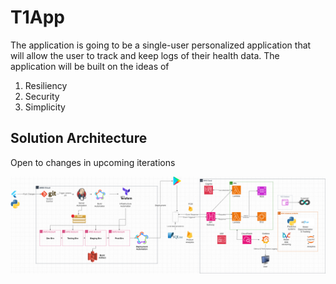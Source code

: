 # T1App

The application is going to be a single-user personalized application that will allow the user to track and keep logs of their health data. The application will be built on the ideas of 

1. Resiliency 
2. Security 
3. Simplicity 

## Solution Architecture
Open to changes in upcoming iterations

![architecture](diagrams/Solution_architecture.drawio.png "Solution Architecture for the mobile app")